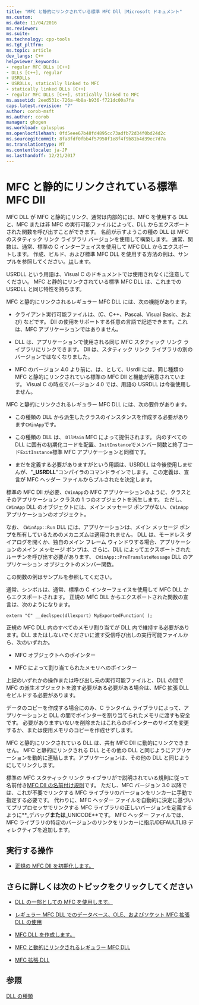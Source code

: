 ```yaml
---
title: "MFC と静的にリンクされている標準 MFC Dll |Microsoft ドキュメント"
ms.custom: 
ms.date: 11/04/2016
ms.reviewer: 
ms.suite: 
ms.technology: cpp-tools
ms.tgt_pltfrm: 
ms.topic: article
dev_langs: C++
helpviewer_keywords:
- regular MFC DLLs [C++]
- DLLs [C++], regular
- USRDLLs
- USRDLLs, statically linked to MFC
- statically linked DLLs [C++]
- regular MFC DLLs [C++], statically linked to MFC
ms.assetid: 2eed531c-726a-4b8a-b936-f721dc00a7fa
caps.latest.revision: "7"
author: corob-msft
ms.author: corob
manager: ghogen
ms.workload: cplusplus
ms.openlocfilehash: 0fd5eee67b48fd4895cc73adfb72d34f0bd24d2c
ms.sourcegitcommit: 8fa8fdf0fbb4f57950f1e8f4f9b81b4d39ec7d7a
ms.translationtype: MT
ms.contentlocale: ja-JP
ms.lasthandoff: 12/21/2017
---
```

# <a name="regular-mfc-dlls-statically-linked-to-mfc"></a>MFC と静的にリンクされている標準 MFC Dll
MFC DLL が MFC と静的にリンク、通常は内部的には、MFC を使用する DLL と、MFC または非 MFC の実行可能ファイルによって、DLL からエクスポートされた関数を呼び出すことができます。 名前が示すようこの種の DLL は MFC のスタティック リンク ライブラリ バージョンを使用して構築します。 通常、関数は、通常、標準の C インターフェイスを使用して MFC DLL からエクスポートします。 作成、ビルド、および標準 MFC DLL を使用する方法の例は、サンプルを参照してください。[は](https://github.com/Microsoft/VCSamples/tree/master/VC2010Samples/MFC/advanced/DllScreenCap)します。  
  
 USRDLL という用語は、Visual C のドキュメントでは使用されなくに注意してください。 MFC と静的にリンクされている標準 MFC DLL は、これまでの USRDLL と同じ特性を持ちます。  
  
 MFC と静的にリンクされるレギュラー MFC DLL には、次の機能があります。  
  
-   クライアント実行可能ファイルは、(C、C++、Pascal、Visual Basic、および) などです。 Dll の使用をサポートする任意の言語で記述できます。これは、MFC アプリケーションではありません。  
  
-   DLL は、アプリケーションで使用される同じ MFC スタティック リンク ライブラリにリンクできます。 Dll は、スタティック リンク ライブラリの別のバージョンではなくなりました。  
  
-   MFC のバージョン 4.0 より前に、は、として、Usrdll には、同じ種類の MFC と静的にリンクされている標準の MFC Dll と機能が用意されています。 Visual C の時点でバージョン 4.0 では、用語の USRDLL は今後使用しません。  
  
 MFC と静的にリンクされるレギュラー MFC DLL には、次の要件があります。  
  
-   この種類の DLL から派生したクラスのインスタンスを作成する必要があります`CWinApp`です。  
  
-   この種類の DLL は、 `DllMain` MFC によって提供されます。 内のすべての DLL に固有の初期化コードを配置、`InitInstance`でメンバー関数と終了コード`ExitInstance`標準 MFC アプリケーションと同様です。  
  
-   まだを定義する必要がありますがという用語は、USRDLL は今後使用しませんが、"**_USRDLL**"コンパイラのコマンドラインでします。 この定義は、宣言が MFC ヘッダー ファイルからプルされたを決定します。  
  
 標準の MFC Dll が必要、`CWinApp`の MFC アプリケーションのように、クラスとそのアプリケーション クラスの 1 つのオブジェクトを派生します。 ただし、 `CWinApp` DLL のオブジェクトには、メイン メッセージ ポンプがない、`CWinApp`アプリケーションのオブジェクト。  
  
 なお、 `CWinApp::Run` DLL には、アプリケーションは、メイン メッセージ ポンプを所有しているためのメカニズムは適用されません。 DLL は、モードレス ダイアログを開くか、独自のメイン フレーム ウィンドウする場合、アプリケーションのメイン メッセージ ポンプは、さらに、DLL によってエクスポートされたルーチンを呼び出す必要があります、 `CWinApp::PreTranslateMessage` DLL のアプリケーション オブジェクトのメンバー関数。  
  
 この関数の例はサンプルを参照してください。  
  
 通常、シンボルは、通常、標準の C インターフェイスを使用して MFC DLL からエクスポートされます。 正規の MFC DLL からエクスポートされた関数の宣言は、次のようになります。  
  
```  
extern "C" __declspec(dllexport) MyExportedFunction( );  
```  
  
 正規の MFC DLL 内のすべてのメモリ割り当てが DLL 内で維持する必要があります。DLL またはしないでくださいに渡す受信呼び出しの実行可能ファイルから、次のいずれか。  
  
-   MFC オブジェクトへのポインター  
  
-   MFC によって割り当てられたメモリへのポインター  
  
 上記のいずれかの操作または呼び出し元の実行可能ファイルと、DLL の間で MFC の派生オブジェクトを渡す必要がある必要がある場合は、MFC 拡張 DLL をビルドする必要があります。  
  
 データのコピーを作成する場合にのみ、C ランタイム ライブラリによって、アプリケーションと DLL の間でポインターを割り当てられたメモリに渡すも安全です。 必要がありますいないを削除またはこれらのポインターのサイズを変更するか、または使用メモリのコピーを作成せずします。  
  
 MFC と静的にリンクされている DLL は、共有 MFC Dll に動的にリンクできません。 MFC と静的にリンクされる DLL とその他の DLL と同じようにアプリケーションを動的に連結します。アプリケーションは、その他の DLL と同じようにしてリンクします。  
  
 標準の MFC スタティック リンク ライブラリがで説明されている規則に従って名前付き[MFC Dll の名前付け規則](../build/naming-conventions-for-mfc-dlls.md)です。 ただし、MFC バージョン 3.0 以降では、これが不要でリンクする MFC ライブラリのバージョンをリンカーに手動で指定する必要です。 代わりに、MFC ヘッダー ファイルを自動的に決定に基づいてプリプロセッサでリンクする MFC ライブラリの正しいバージョンを定義するように**\_デバッグ**または**_UNICODE**です。 MFC ヘッダー ファイルでは、MFC ライブラリの特定のバージョンのリンクをリンカーに指示/DEFAULTLIB ディレクティブを追加します。  
  
## <a name="what-do-you-want-to-do"></a>実行する操作  
  
-   [正規の MFC Dll を初期化します。](../build/run-time-library-behavior.md#initializing-regular-dlls)  
  
## <a name="what-do-you-want-to-know-more-about"></a>さらに詳しくは次のトピックをクリックしてください  
  
-   [DLL の一部としての MFC を使用します。](../mfc/tn011-using-mfc-as-part-of-a-dll.md)  
  
-   [レギュラー MFC DLL でのデータベース、OLE、およびソケット MFC 拡張 DLL の使用](../build/using-database-ole-and-sockets-extension-dlls-in-regular-dlls.md)  
  
-   [MFC DLL を作成します。](../mfc/reference/mfc-dll-wizard.md)  
  
-   [MFC と動的にリンクされるレギュラー MFC DLL](../build/regular-dlls-dynamically-linked-to-mfc.md)  
  
-   [MFC 拡張 DLL](../build/extension-dlls-overview.md)  
  
## <a name="see-also"></a>参照  
 [DLL の種類](../build/kinds-of-dlls.md)